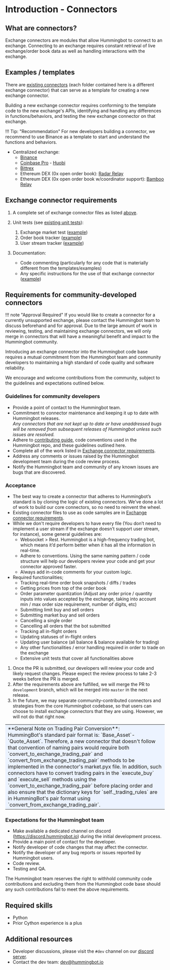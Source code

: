 # Introduction - Connectors

## What are connectors?

Exchange connectors are modules that allow Hummingbot to connect to an exchange.  Connecting to an exchange requires constant retrieval of live exchange/order book data as well as handling interactions with the exchange.

## Examples / templates

There are [existing connectors](https://github.com/CoinAlpha/hummingbot/tree/master/hummingbot/market) (each folder contained here is a different exchange connector) that can serve as a template for creating a new exchange connector.

Building a new exchange connector requires conforming to the template code to the new exchange's APIs, identifying and handling any differences in functions/behaviors, and testing the new exchange connector on that exchange.

!!! Tip: "Recommendation"
    For new developers building a connector, we recommend to use Binance as a template to start and understand the functions and behaviors.

- Centralized exchange: 
    - [Binance](https://github.com/CoinAlpha/hummingbot/tree/master/hummingbot/market/binance) 
    - [Coinbase Pro](https://github.com/CoinAlpha/hummingbot/tree/master/hummingbot/market/coin-base_pro) - [Huobi](https://github.com/CoinAlpha/hummingbot/tree/master/hummingbot/market/huobi)
    - [Bittrex](https://github.com/CoinAlpha/hummingbot/tree/master/hummingbot/market/bittrex)
    - Ethereum DEX (0x open order book): [Radar Relay](https://github.com/CoinAlpha/hummingbot/tree/master/hummingbot/market/radar_relay)
    - Ethereum DEX (0x open order book w/coordinator support): [Bamboo Relay](https://github.com/CoinAlpha/hummingbot/tree/master/hummingbot/market/bamboo_relay)

## Exchange connector requirements
1. A complete set of exchange connector files as listed [above](#exchange-connector-files).
2. Unit tests (see [existing unit tests](https://github.com/CoinAlpha/hummingbot/tree/master/test/integration)):

    1. Exchange market test ([example](https://github.com/CoinAlpha/hummingbot/blob/master/test/integration/test_binance_market.py))
    2. Order book tracker ([example](https://github.com/CoinAlpha/hummingbot/blob/master/test/integration/test_binance_order_book_tracker.py))
    3. User stream tracker ([example](https://github.com/CoinAlpha/hummingbot/blob/master/test/integration/test_binance_user_stream_tracker.py))

3. Documentation:

    - Code commenting (particularly for any code that is materially different from the templates/examples)
    - Any specific instructions for the use of that exchange connector ([example](https://docs.hummingbot.io/connectors/binance/))

## Requirements for community-developed connectors

!!! note "Approval Required"
    If you would like to create a connector for a currently unsupported exchange, please contact the Hummingbot team to discuss beforehand and for approval. Due to the large amount of work in reviewing, testing, and maintaining exchange connectors, we will only merge in connectors that will have a meaningful benefit and impact to the Hummingbot community.

Introducing an exchange connector into the Hummingbot code base requires a mutual commitment from the Hummingbot team and community developers to maintaining a high standard of code quality and software reliability.

We encourage and welcome contributions from the community, subject to the guidelines and expectations outlined below.

### Guidelines for community developers
- Provide a point of contact to the Hummingbot team.
- Commitment to connector maintenance and keeping it up to date with Hummingbot releases. <br/>*Any connectors that are not kept up to date or have unaddressed bugs will be removed from subsequent releases of Hummingbot unless such issues are resolved.*
- Adhere to [contributing guide](https://github.com/CoinAlpha/hummingbot/blob/master/CONTRIBUTING.md), code conventions used in the Hummingbot repo, and these guidelines outlined here.
- Complete all of the work listed in [Exchange connector requirements](#exchange-connector-requirements).
- Address any comments or issues raised by the Hummingbot development team during the code review process.
- Notify the Hummingbot team and community of any known issues are bugs that are discovered.

### Acceptance
- The best way to create a connector that adheres to Hummingbot’s standard is by cloning the logic of existing connectors. We’ve done a lot of work to build our core connectors, so no need to reinvent the wheel.
- Existing connector files to use as code samples are in [Exchange connector requirements](#exchange-connector-requirements).
- While we don't require developers to have every file (You don’t need to implement a user stream if the exchange doesn’t support user stream, for instance), some general guidelines are:
    - Websocket > Rest. Hummingbot is a high-frequency trading bot, which means it’d perform better when it has all the information in real-time.
    - Adhere to conventions. Using the same naming pattern / code structure will help our developers review your code and get your connector approved faster.
    - Always add in-code comments for your custom logic.
- Required functionalities;
    - Tracking real-time order book snapshots / diffs / trades
    - Getting prices from top of the order book
    - Order parameter quantization (Adjust any order price / quantity inputs into values accepted by the exchange, taking into account min / max order size requirement, number of digits, etc)
    - Submitting limit buy and sell orders
    - Submitting market buy and sell orders
    - Cancelling a single order
    - Cancelling all orders that the bot submitted
    - Tracking all in-flight orders
    - Updating statuses of in-flight orders
    - Updating user balance (all balance & balance available for trading)
    - Any other functionalities / error handling required in order to trade on the exchange
    - Extensive unit tests that cover all functionalities above
1. Once the PR is submitted, our developers will review your code and likely request changes. Please expect the review process to take 2-3 weeks before the PR is merged.
2. After the requirements above are fulfilled, we will merge the PR to `development` branch, which will be merged into `master` in the next release.
3. In the future, we may separate community-contributed connectors and strategies from the core Hummingbot codebase, so that users can choose to install exchange connectors that they are using. However, we will not do that right now.
<table><tbody><tr><td bgcolor="#ecf3ff">**General Note on Trading Pair Conversion**: </br> HummingBot's standard pair format is: `Base_Asset`-`Quote_Asset`. Therefore, a new connector that doesn't follow that convention of naming pairs would require both `convert_to_exchange_trading_pair` and `convert_from_exchange_trading_pair` methods to be implemented in the connector's market.pyx file. In addition, such connectors have to convert trading pairs in the `execute_buy` and `execute_sell` methods using the `convert_to_exchange_trading_pair` before placing order and also ensure that the dictionary keys for `self._trading_rules` are in HummingBot's pair format using `convert_from_exchange_trading_pair`. </td></tr></tbody></table>

### Expectations for the Hummingbot team
- Make available a dedicated channel on discord (https://discord.hummingbot.io) during the initial development process.
- Provide a main point of contact for the developer.
- Notify developer of code changes that may affect the connector.
- Notify the developer of any bug reports or issues reported by Hummingbot users.
- Code review.
- Testing and QA.

The Hummingbot team reserves the right to withhold community code contributions and excluding them from the Hummingbot code base should any such contributions fail to meet the above requirements.

## Required skills
- Python
- Prior Cython experience is a plus

## Additional resources
- Developer discussions, please visit the `#dev` channel on our [discord server](https://discord.hummingbot.io).
- Contact the dev team: [dev@hummingbot.io](mailto:dev@hummingbot.io)
